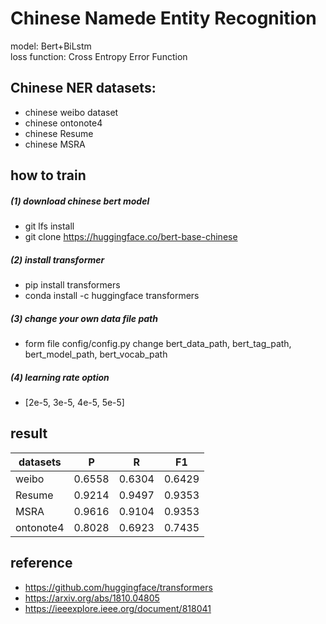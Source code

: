 Chinese Namede Entity Recognition
==
model: Bert+BiLstm  
loss function: Cross Entropy Error Function<br>

Chinese NER datasets: 
----
*  chinese weibo dataset<br>
*  chinese ontonote4<br>
*  chinese Resume<br>
*  chinese MSRA<br>

how to train
----
##### (1)  download chinese bert model

* git lfs install
* git clone https://huggingface.co/bert-base-chinese

##### (2)  install transformer

* pip install transformers
* conda install -c huggingface transformers

##### (3)  change your own data file path

* form file config/config.py change bert_data_path, bert_tag_path, bert_model_path, bert_vocab_path

##### (4) learning rate option

* [2e-5, 3e-5, 4e-5, 5e-5]

result
----

|datasets |  P  |  R  |  F1  |
|-------- |-----|-----|-----|
|  weibo  |0.6558|0.6304|0.6429|
| Resume  |0.9214|0.9497|0.9353|
|MSRA|0.9616|0.9104|0.9353|
|ontonote4|0.8028|0.6923|0.7435|

reference
----
* https://github.com/huggingface/transformers
* https://arxiv.org/abs/1810.04805
* https://ieeexplore.ieee.org/document/818041
